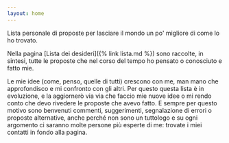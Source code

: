 ```yaml
---
layout: home
---
```


Lista personale di proposte per lasciare il mondo un po' migliore di come lo ho trovato.

Nella pagina [Lista dei desideri]({% link lista.md %}) sono raccolte, in sintesi, tutte le proposte
che nel corso del tempo ho pensato o conosciuto e fatto mie.

Le mie idee (come, penso, quelle di tutti) crescono con me,
man mano che approfondisco e mi confronto con gli altri.
Per questo questa lista è in evoluzione,
e la aggiornerò via via che faccio mie nuove idee
o mi rendo conto che devo rivedere le proposte che avevo fatto.
E sempre per questo motivo sono benvenuti commenti,
suggerimenti, segnalazione di errori o proposte alternative,
anche perché non sono un tuttologo
e su ogni argomento ci saranno molte persone più esperte di me:
trovate i miei contatti in fondo alla pagina.
